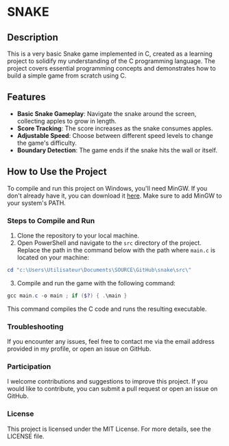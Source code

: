 # SNAKE

## Description
This is a very basic Snake game implemented in C, created as a learning project to solidify my understanding of the C programming language. The project covers essential programming concepts and demonstrates how to build a simple game from scratch using C.

## Features
- **Basic Snake Gameplay**: Navigate the snake around the screen, collecting apples to grow in length.
- **Score Tracking**: The score increases as the snake consumes apples.
- **Adjustable Speed**: Choose between different speed levels to change the game's difficulty.
- **Boundary Detection**: The game ends if the snake hits the wall or itself.

## How to Use the Project
To compile and run this project on Windows, you'll need MinGW. If you don't already have it, you can download it [here](https://sourceforge.net/projects/mingw/). Make sure to add MinGW to your system's PATH.

### Steps to Compile and Run
1. Clone the repository to your local machine.
2. Open PowerShell and navigate to the `src` directory of the project. Replace the path in the command below with the path where `main.c` is located on your machine:
 ```powershell
 cd "c:\Users\Utilisateur\Documents\SOURCE\GitHub\snake\src\"
 ```
3. Compile and run the game with the following command:
 ```powershell
 gcc main.c -o main ; if ($?) { .\main }
 ```
This command compiles the C code and runs the resulting executable.

### Troubleshooting
If you encounter any issues, feel free to contact me via the email address provided in my profile, or open an issue on GitHub.

### Participation
I welcome contributions and suggestions to improve this project. If you would like to contribute, you can submit a pull request or open an issue on GitHub.

### License
This project is licensed under the MIT License. For more details, see the LICENSE file.
